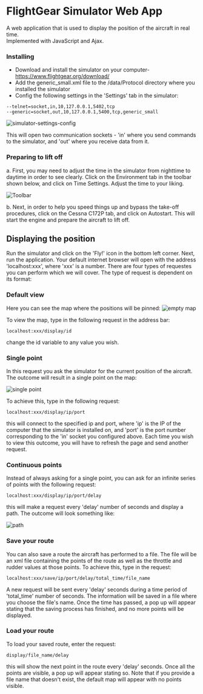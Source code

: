 # FlightGear Simulator Web App
A web application that is used to display the position of the aircraft in real time. <br/>
Implemented with JavaScript and Ajax.

### Installing 
* Download and install the simulator on your computer- https://www.flightgear.org/download/
* Add the  generic_small.xml file to the /data/Protocol directory where you installed the simulator
* Config the following settings in the 'Settings' tab in the simulator:
```
--telnet=socket,in,10,127.0.0.1,5402,tcp
--generic=socket,out,10,127.0.0.1,5400,tcp,generic_small
```
![simulator-settings-config](https://user-images.githubusercontent.com/45856261/58368127-4a489680-7ef1-11e9-81ca-b17badca7f8e.PNG)

This will open two communication sockets - 'in' where you send commands to the simulator, and 'out' where you receive data from it.

### Preparing to lift off
a. First, you may need to adjust the time in the simulator from nighttime to daytime in order to see clearly.
Click on the Environment tab in the toolbar shown below, and click on Time Settings. Adjust the time to your liking.

![Toolbar](https://user-images.githubusercontent.com/45856261/63440757-1241e880-c439-11e9-9623-ed96e7eae199.PNG)

b. Next, in order to help you speed things up and bypass the take-off procedures, click on the Cessna C172P tab, and click on Autostart. This will start the engine and prepare the aircraft to lift off.

## Displaying the position
Run the simulator and click on the 'Fly!' icon in the bottom left corner. Next, run the application. Your default internet browser will open with the address 'localhost:xxx', where 'xxx' is a number. There are four types of requestes you can perform which we will cover.
The type of request is dependent on its format:

### Default view
Here you can see the map where the positions will be pinned: 
![empty map](https://user-images.githubusercontent.com/45856261/63607935-56b9b980-c5dc-11e9-8353-4bc0ceaeec64.PNG)

To view the map, type in the following request in the address bar:
```
localhost:xxx/display/id
```
change the id variable to any value you wish.

### Single point
In this request you ask the simulator for the current position of the aircraft. The outcome will result in a single point on the map:

![single point](https://user-images.githubusercontent.com/45856261/63608172-fb3bfb80-c5dc-11e9-87df-79e2cd8aa5a3.PNG)

To achieve this, type in the following request:
```
localhost:xxx/display/ip/port
```
this will connect to the specified ip and port, where 'ip' is the IP of the computer that the simulator is installed on, and 'port' is the port number corresponding to the 'in' socket you configured above.
Each time you wish to view this outcome, you will have to refresh the page and send another request.

### Continuous points
Instead of always asking for a single point, you can ask for an infinite series of points with the following request:
```
localhost:xxx/display/ip/port/delay
```
this will make a request every 'delay' number of seconds and display a path. The outcome will look something like:

![path](https://user-images.githubusercontent.com/45856261/63609174-435c1d80-c5df-11e9-8c72-9985e3f98c0c.PNG)

### Save your route
You can also save a route the aircraft has performed to a file. The file will be an xml file containing the points of the route as well as the throttle and rudder values at those points. To achieve this, type in the request:
```
localhost:xxx/save/ip/port/delay/total_time/file_name
```
A new request will be sent every 'delay' seconds during a time period of 'total_time' number of seconds. The information will be saved in a file where you choose the file's name.
Once the time has passed, a pop up will appear stating that the saving process has finished, and no more points will be displayed.

### Load your route
To load your saved route, enter the request:
```
display/file_name/delay
```
this will show the next point in the route every 'delay' seconds. Once all the points are visible, a pop up will appear stating so.
Note that if you provide a file name that doesn't exist, the default map will appear with no points visible.

